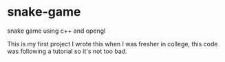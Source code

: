 # snake-game
snake game using c++ and opengl

This is my first project I wrote this when I was fresher in college, this code was following a tutorial so it's not too bad.
